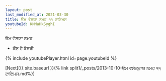 ```yaml
---
layout: post
last_modified_at: 2021-03-30
title: ਓਮ ਵੰਸਯਾ ਨਮਹ ੧੧ ਟਾਇਮਸ
youtubeId: KNMaHkSyghI
---
```

 
 
 ਓਮ ਵੰਸਯਾ ਨਮਹ  
 
 -  ਕੌਣ ਹੈ ਬੰਸਰੀ 
 
  
 
  
 
 
 
 
 
 


{% include youtubePlayer.html id=page.youtubeId %}
 
[Next]({{ site.baseurl }}{% link  split1/_posts/2013-10-10-ਓਮ ਵਸੰਕ੍ਰਾਯ ਨਮਹ ੧੧ ਟਾਇਮਸ.md%})
 
